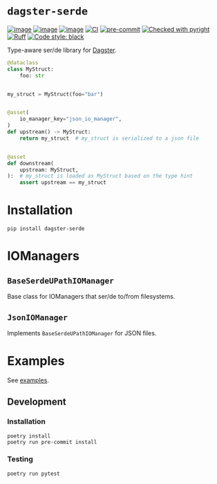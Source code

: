 

# `dagster-serde`

[![image](https://img.shields.io/pypi/v/dagster-serde.svg)](https://pypi.python.org/pypi/dagster-serde)
[![image](https://img.shields.io/pypi/l/dagster-serde.svg)](https://pypi.python.org/pypi/dagster-serde)
[![image](https://img.shields.io/pypi/pyversions/dagster-serde.svg)](https://pypi.python.org/pypi/dagster-serde)
[![CI](https://github.com/danielgafni/dagster-serde/actions/workflows/ci.yml/badge.svg)](https://github.com/danielgafni/dagster-serde/actions/workflows/ci.yml)
[![pre-commit](https://img.shields.io/badge/pre--commit-enabled-brightgreen?logo=pre-commit&logoColor=white)](https://github.com/pre-commit/pre-commit)
[![Checked with pyright](https://microsoft.github.io/pyright/img/pyright_badge.svg)](https://microsoft.github.io/pyright/)
[![Ruff](https://img.shields.io/endpoint?url=https://raw.githubusercontent.com/astral-sh/ruff/main/assets/badge/v2.json)](https://github.com/astral-sh/ruff)
[![Code style: black](https://img.shields.io/badge/code%20style-black-000000.svg)](https://github.com/psf/black)


Type-aware ser/de library for [Dagster](https://github.com/dagster-io/dagster).

```python
@dataclass
class MyStruct:
    foo: str


my_struct = MyStruct(foo="bar")


@asset(
    io_manager_key="json_io_manager",
)
def upstream() -> MyStruct:
    return my_struct  # my_struct is serialized to a json file


@asset
def downstream(
    upstream: MyStruct,
):  # my_struct is loaded as MyStruct based on the type hint
    assert upstream == my_struct
```

# Installation

```shell
pip install dagster-serde
```

# IOManagers

## `BaseSerdeUPathIOManager`
Base class for IOManagers that ser/de to/from filesystems.

## `JsonIOManager`

Implements `BaseSerdeUPathIOManager` for JSON files.

# Examples
See [examples](docs/examples.md).

## Development

### Installation
```shell
poetry install
poetry run pre-commit install
```

### Testing
```shell
poetry run pytest
```
